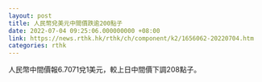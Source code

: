 ```yaml
---
layout: post
title: 人民幣兌美元中間價跌逾200點子
date: 2022-07-04 09:25:06.000000000 +08:00
link: https://news.rthk.hk/rthk/ch/component/k2/1656062-20220704.htm
categories: rthk
---
```


人民幣中間價報6.7071兌1美元，較上日中間價下調208點子。
